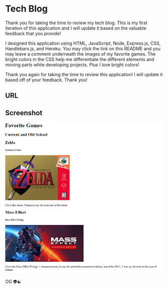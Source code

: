 # Tech Blog 

Thank you for taking the time to review my tech blog. This is my first iteration of this application and I will update it based on the valuable feedback that you provide! 

I designed this application using HTML, JavaScript, Node, Express.js, CSS, Handlebars.js, and Heroku. You may click the link on this README and you may leave a comment underneath the images of my favorite games. The bright colors in the CSS help me differentiate the different elements and moving parts while developing projects. Plus I love bright colors! 

Thank you again for taking the time to review this application! I will update it based off of your feedback. Thank you! 

## URL


## Screenshot
<img src="/assets/Screenshot.png" alt="App in Progress" title="App in Progress">

OG :alien::yin_yang:
